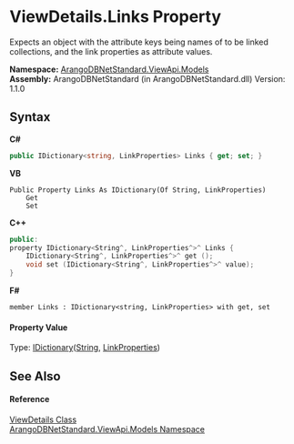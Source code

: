 # ViewDetails.Links Property 
 

Expects an object with the attribute keys being names of to be linked collections, and the link properties as attribute values.

**Namespace:**&nbsp;<a href="23bbeb16-c099-4f2c-4dad-2e67e1a19df4">ArangoDBNetStandard.ViewApi.Models</a><br />**Assembly:**&nbsp;ArangoDBNetStandard (in ArangoDBNetStandard.dll) Version: 1.1.0

## Syntax

**C#**<br />
``` C#
public IDictionary<string, LinkProperties> Links { get; set; }
```

**VB**<br />
``` VB
Public Property Links As IDictionary(Of String, LinkProperties)
	Get
	Set
```

**C++**<br />
``` C++
public:
property IDictionary<String^, LinkProperties^>^ Links {
	IDictionary<String^, LinkProperties^>^ get ();
	void set (IDictionary<String^, LinkProperties^>^ value);
}
```

**F#**<br />
``` F#
member Links : IDictionary<string, LinkProperties> with get, set

```


#### Property Value
Type: <a href="https://docs.microsoft.com/dotnet/api/system.collections.generic.idictionary-2" target="_blank" rel="noopener noreferrer">IDictionary</a>(<a href="https://docs.microsoft.com/dotnet/api/system.string" target="_blank" rel="noopener noreferrer">String</a>, <a href="93d84450-61da-a2a6-d3c2-40870e849ae0">LinkProperties</a>)

## See Also


#### Reference
<a href="5e40ec8b-d467-c688-72b2-fc3e3e36d569">ViewDetails Class</a><br /><a href="23bbeb16-c099-4f2c-4dad-2e67e1a19df4">ArangoDBNetStandard.ViewApi.Models Namespace</a><br />